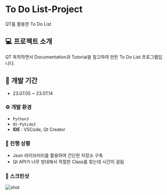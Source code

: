 # To Do List-Project

QT를 활용한 To Do List

## 💻 프로젝트 소개

QT 독학하면서 Documentation과 Tutorial을 참고하여 만든 To Do List 프로그램입니다.

## 📅 개발 기간

- 23.07.05 ~ 23.07.14

### ⚙ 개발 환경

- `Python3`
- `Qt-PySide2`
- **IDE** : VSCode, Qt Creator

### 🎰 진행 상황

- Json 라이브러리를 활용하여 간단한 저장소 구축
- Qt API가 너무 방대해서 적절한 Class를 찾는데 시간이 걸림

### 🎉 스크린샷

![shot](https://github.com/nash4826/Maxwell_system/assets/84267693/364ef617-bec1-482c-af09-46cfdcdf5788)
